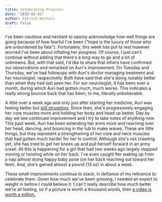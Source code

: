 ```yaml
---
title: Celebrating Progress
date: "2019-03-01"
author: Patrick Winters
draft: false
---
```


I've been _cautious_ and hesitant to openly acknowledge how well things are going because of how fearful I've been ("hope is the luxury of those who are unburdened by fate"). Fortunately, this week has put to rest however worried I've been about inflating her progress. Of course, I just can't continue without adding that there's a long way to go and a lot of unknowns. But, with that said, I'd like to share that others have confirmed our observations and remarked on Auri's improvement. On Tuesday and Thursday, we've had followups with Auri's doctor managing treatment and her neurologist, respectively. Both have said that she's doing notably better than when they had last seen her. For our neurologist, it has been over a month, during which Auri had gotten much, much worse. This indicates a really strong bounce back that has been, to me, literally unbelievable.

A little over a week ago and only just after starting her medicine, Auri was feeling better but [still struggling](https://photos.app.goo.gl/iuPiuDXS467cBefNA). Since then, she's progressively engaging her core muscles more and holding her body and head up better. Day by day we see continued improvement and I try to take notes of anything new. This past week, Auri has been extending her arms more and reaching over her head, dancing, and bouncing in the tub to make waves. These are little things, but they represent a strengthening of her core and neck muscles that had gotten much harder for her to control. Although she's not crawling yet, she has tried to get her knees up and pull herself forward in an army crawl. All this is happening for a girl that had two weeks ago largely stopped moving or twisting while on her back. I've even caught her waking up from a nap _almost_ doing happy baby pose (on her back reaching out toward her feet). And, she's gained almost a pound (13 oz) in about a week.

These small improvements continue to stack, in defiance of my reticence to celebrate them. Given how much we've been grieving, I needed an expert to weight in before I could believe it. I can't really describe how much better we're all feeling, so if a picture is worth a thousand words, then [a video is worth a million.](https://photos.app.goo.gl/LxwLZ8MeyRvv7txQA)


